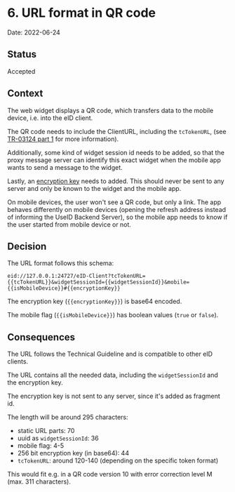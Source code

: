 # 6. URL format in QR code

Date: 2022-06-24

## Status

Accepted

## Context

The web widget displays a QR code, which transfers data to the mobile device, i.e. into the eID client.

The QR code needs to include the ClientURL, including the `tcTokenURL`, (see [TR-03124 part 1](https://www.bsi.bund.de/SharedDocs/Downloads/DE/BSI/Publikationen/TechnischeRichtlinien/TR03124/TR-03124-1.pdf) for more information).

Additionally, some kind of widget session id needs to be added, so that the proxy message server can identify this exact widget when the mobile app wants to send a message to the widget.

Lastly, an [encryption key](https://github.com/digitalservicebund/useid-architecture/blob/50b667dfe5d38846f3ac46ae8ab2a69c2ed63afa/doc/adr/0004-e2ee-for-refresh-address.md) needs to added. This should never be sent to any server and only be known to the widget and the mobile app.

On mobile devices, the user won't see a QR code, but only a link. The app behaves differently on mobile devices (opening the refresh address instead of informing the UseID Backend Server), so the mobile app needs to know if the user started from mobile device or not.

## Decision

The URL format follows this schema:

```
eid://127.0.0.1:24727/eID-Client?tcTokenURL={{tcTokenURL}}&widgetSessionId={{widgetSessionId}}&mobile={{isMobileDevice}}#{{encryptionKey}}
```

The encryption key (`{{encryptionKey}}`) is base64 encoded.

The mobile flag (`{{isMobileDevice}}`) has boolean values (`true` or `false`).

## Consequences

The URL follows the Technical Guideline and is compatible to other eID clients.

The URL contains all the needed data, including the `widgetSessionId` and the encryption key.

The encryption key is not sent to any server, since it's added as fragment id.

The length will be around 295 characters:

- static URL parts: 70
- uuid as `widgetSessionId`: 36
- mobile flag: 4-5
- 256 bit encryption key (in base64): 44
- `tcTokenURL`: around 120-140 (depending on the specific token format)

This would fit e.g. in a QR code version 10 with error correction level M (max. 311 characters).

